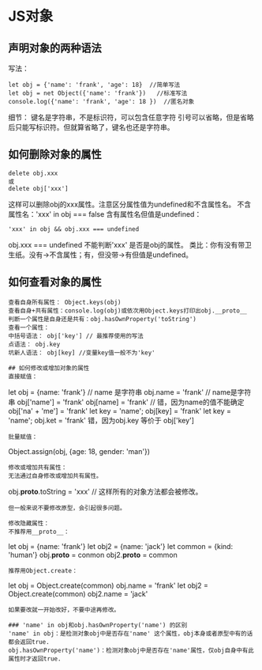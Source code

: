 # JS对象
## 声明对象的两种语法
写法：
```
let obj = {'name': 'frank', 'age': 18}	//简单写法
let obj = net Object({'name': 'frank'})   //标准写法
console.log({'name': 'frank', 'age': 18 })	//匿名对象
```
细节：
键名是字符串，不是标识符，可以包含任意字符
引号可以省略，但是省略后只能写标识符。但就算省略了，键名也还是字符串。

## 如何删除对象的属性
```
delete obj.xxx
或 
delete obj['xxx']
```
这样可以删除obj的xxx属性。注意区分属性值为undefined和不含属性名。
不含属性名：'xxx' in obj === false
含有属性名但值是undefined： 
```
'xxx' in obj && obj.xxx === undefined
```
obj.xxx === undefined 不能判断'xxx' 是否是obj的属性。
类比：你有没有带卫生纸。没有→不含属性；有，但没带→有但值是undefined。

## 如何查看对象的属性
```
查看自身所有属性： Object.keys(obj)
查看自身+共有属性：console.log(obj)或依次用Object.keys打印出obj.__proto__
判断一个属性是自身还是共有：obj.hasOwnProperty('toString')
查看一个属性：
中括号语法： obj['key'] // 最推荐使用的写法
点语法： obj.key
坑新人语法： obj[key] //变量key值一般不为'key'

## 如何修改或增加对象的属性
直接赋值：
```
let obj = {name: 'frank'} // name 是字符串
obj.name = 'frank' // name是字符串
obj['name'] = 'frank'
obj[name] = 'frank' // 错，因为name的值不能确定
obj['na' + 'me'] = 'frank'
let key = 'name'; obj[key] = 'frank'
let key = 'name'; obj.ket = 'frank' 错，因为obj.key 等价于 obj['key']
```
批量赋值：
```
Object.assign(obj, {age: 18, gender: 'man'})
```
修改或增加共有属性：
无法通过自身修改或增加共有属性。
```
obj.__proto__.toString = 'xxx' // 这样所有的对象方法都会被修改。
```
但一般来说不要修改原型，会引起很多问题。

修改隐藏属性：
不推荐用__proto__：
```
let obj = {name: 'frank'}
let obj2 = {name: 'jack'}
let common = {kind: 'human'}
obj.__proto__ = conmon    obj2.__proto__ = common
```
推荐用Object.create：
```
let obj = Object.create(common)
obj.name = 'frank'
let obj2 = Object.create(common)
obj2.name = 'jack'
```
如果要改就一开始改好，不要中途再修改。

### 'name' in obj和obj.hasOwnProperty('name') 的区别
'name' in obj：是检测对象obj中是否存在'name' 这个属性，obj本身或者原型中有的话都会返回true.
obj.hasOwnProperty('name')：检测对象obj中是否存在'name'属性，仅obj自身中有此属性时才返回true.
